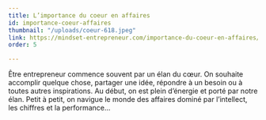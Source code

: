 ```yaml
---
title: L’importance du coeur en affaires
id: importance-coeur-affaires
thumbnail: "/uploads/coeur-618.jpeg"
link: https://mindset-entrepreneur.com/importance-du-coeur-en-affaires/
order: 5

---
```

Être entrepreneur commence souvent par un élan du cœur. On souhaite accomplir quelque chose, partager une idée, répondre à un besoin ou à toutes autres inspirations. Au début, on est plein d’énergie et porté par notre élan. Petit à petit, on navigue le monde des affaires dominé par l’intellect, les chiffres et la performance...